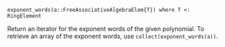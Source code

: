 ```
exponent_words(a::FreeAssociativeAlgebraElem{T}) where T <: RingElement
```

Return an iterator for the exponent words of the given polynomial. To retrieve an array of the exponent words, use `collect(exponent_words(a))`.
